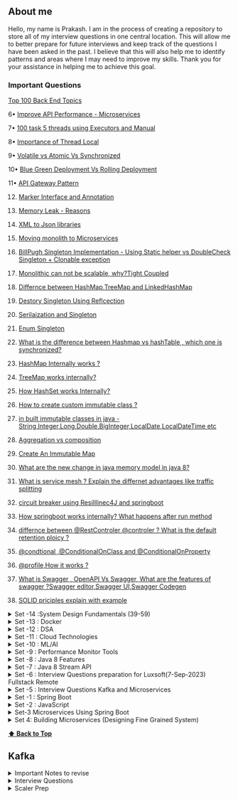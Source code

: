 ## About me

Hello, my name is Prakash. I am in the process of creating a repository to store all of my interview questions in one central location. This will allow me to better prepare for future interviews and keep track of the questions I have been asked in the past. I believe that this will also help me to identify patterns and areas where I may need to improve my skills. Thank you for your assistance in helping me to achieve this goal.

### Important Questions

[ Top 100 Back End Topics ](https://www.google.com)

6• [Improve API Performance - Microservices](https://github.com/pracks224/Interview_Prep/blob/main/Design_API_Performance_Improvement)

7• [100 task 5 threads using Executors and Manual]()

8• [Importance of Thread Local]()

9• [Volatile vs Atomic Vs Synchronized]()

10• [Blue Green Deployment Vs Rolling Deployment]()

11• [API Gateway Pattern]()

12. [Marker Interface and Annotation]()

13. [Memory Leak - Reasons]()

14. [XML to Json libraries]()
15. [Moving monolith to Microservices](https://launchdarkly.com/blog/migrating-legacy-monolithic-applications-microservices/)  
16. [BillPugh Singleton Implementation - Using Static helper vs DoubleCheck Singleton + Clonable exception](https://www.digitalocean.com/community/tutorials/java-singleton-design-pattern-best-practices-examples)
17. [Monolithic can not be scalable, why?Tight Coupled]()
18. [Differnce between HashMap,TreeMap and LinkedHashMap]()
19. [Destory Singleton Using Reflcection]()
20. [Serilaization and Singleton]()
21. [Enum Singleton](https://www.digitalocean.com/community/tutorials/java-singleton-design-pattern-best-practices-examples)
22. [What is the difference between Hashmap vs hashTable , which one is synchronized?]()
23. [HashMap Internally works ?](https://medium.com/@basecs101/internal-working-of-hashmap-in-java-latest-updated-4c2708f76d2c#:~:text=Internally%20HashMap%20uses%20a%20hashCode,entries%20(nodes)%20are%20stored.)
24. [TreeMap works internally?](https://medium.com/@basecs101/treemap-in-java-collection-framework-interview-question-a3f81c7aaa84)
25. [How HashSet works Internally?](https://medium.com/@basecs101/internal-working-of-hashset-in-java-interview-question-129bdd31fc60)
26. [How to create custom immutable class ?]()
27. [in built immutable classes in java - String,Integer,Long,Double,BigInteger,LocalDate,LocalDateTime etc]()
28. [Aggregation vs composition]()
29. [Create An Immutable Map]()
30. [What are the new change in java memory model in java 8?](https://connect2grp.medium.com/evolution-of-java-memory-model-af24d5365581)
31. [What is service mesh ? Explain the differnet advantages like traffic splitting ](https://www.youtube.com/watch?v=16fgzklcF7Y)
32. [circuit breaker using Resilllinec4J and springboot](https://salithachathuranga94.medium.com/micro-service-patterns-circuit-breaker-with-spring-boot-253e4a829f94)
33. [How springboot works internally? What happens after run method](https://medium.com/javarevisited/what-happens-internally-when-you-start-a-spring-boot-application-part1-a683a64c1be8)
34. [differnce between @RestControler @controler ? What is the default retention ploicy ?](https://stackabuse.com/controller-and-restcontroller-annotations-in-spring-boot/)
35. [@condtional ,@ConditionalOnClass and @ConditionalOnProperty]()
36. [@profile,How it works ?](https://medium.com/@AlexanderObregon/exploring-the-use-of-profile-annotation-in-spring-framework-32cf9fff60f2#:~:text=The%20%40Profile%20annotation%20was%20introduced,to%20customize%20the%20application%20context.)
37. [What is Swagger , OpenAPI Vs Swagger, What are the features of swagger ?Swagger editor,Swagger UI,Swagger Codegen]()
38. [SOLID priciples explain with example](https://www.baeldung.com/solid-principles)

<details>
  <summary>Set -14 :System Design Fundamentals (39-59) </summary> 
  
 39. CDNs
 40. [System Design Content Delivery Network.](https://www.youtube.com/watch?v=8zX0rue2Hic)
 41. [System Design Distributed Cache and Caching Strategies | Cache-Aside, Write-Through, Write-Back](https://www.youtube.com/watch?v=RtOyBwBICRs)
 42. [Latency Vs ThroughPut ?](https://aws.amazon.com/compare/the-difference-between-throughput-and-latency/)
 43. [What is CAP Theorem](https://www.bmc.com/blogs/cap-theorem/)
 44. [What is Load Balancing](https://aws.amazon.com/what-is/load-balancing/)
 45. [Design Elevator](https://medium.com/geekculture/system-design-elevator-system-design-interview-question-6e8d03ce1b44)
  
</details>
<details>
  <summary>Set -13 : Docker </summary> 
  
  Q.1) What is docker? Familiarize the concept of docker and containerization. Understand the difference between docker and traditional virtulization.
  
  Q.2) Docker Components: Learn about the key components of Docker, including Docker Engine, Docker Images, Docker Containers, Dockerfile, and Docker Registry.
  
  Q.3) Steps to Dockerizing an Application .
  
  Q.4) [How to build a docker Image using dockerfile with example](https://github.com/pracks224/Interview_Prep/blob/main/Docker_Zero_To_Hero)
  
  Q.5) [Docker container communication between ?](https://github.com/pracks224/Interview_Prep/blob/main/Docker_Zero_To_Hero)

  Q.6) [Docker build vs Docker run](https://github.com/pracks224/Interview_Prep/blob/main/Docker_Zero_To_Hero)

  Q.7) [Docker CMD Vs RUN Vs ENTRYPOINT](https://github.com/pracks224/Interview_Prep/blob/main/Docker_Zero_To_Hero)
 
  Q.8) [Frequently used Docker Commands](https://github.com/pracks224/Interview_Prep/blob/main/Docker_Zero_To_Hero)
  
</details>

<details>
  <summary>Set -12 : DSA </summary> 
  
  Q.1) 
  
</details>

<details>
  <summary>Set -11 : Cloud Technologies </summary> 
  
  Q.1) 
  
</details>


<details>
  <summary>Set -10 : ML/AI </summary> 
  
  Q.1) 
  
</details>

<details>
  <summary>Set -9 : Performance Monitor Tools </summary> 
  
  Q.1) 
  
</details>

<details>
  <summary>Set -8 : Java 8 Features  </summary> 
  
  Q.1) How to use Optional in Java coding? (https://sohailshah20.medium.com/using-optionals-in-java-the-right-way-f32d7ed46d93)
  
  Q.2) 
</details>

<details>
  <summary>Set -7 : Java 8 Stream API </summary>
  
  Q.1) Find the most populated city of each continent

  Q.2) Find the number of movies of each director

  Q.3) Find the number of genres of each director's movies
  
  Q.4) Find the highest populated capital city
  
  Q.5) Find the highest populated capital city of each continent
  
  Q.6) Sort the countries by number of their cities in descending order
  
  Q.7) Find the list of movies having the genres "Drama" and "Comedy" only
  
  Q.8) Group the movies by the year and list them
  
  Q.9) Sort the countries by their population densities in descending order ignoring zero population countries
  
  Q.10) Find the richest country of each continent with respect to their GNP (Gross National Product) values.
  
  Q.11) Find the minimum, the maximum and the average population of world countries.
  
  Q.12) Find the minimum, the maximum and the average population of each continent.
  
  Q.13) Find the countries with the minimum and the maximum population.
  
  Q.14) Find the countries of each continent with the minimum and the maximum population.
  
  Q.15) Group the countries by continent, and then sort the countries in continent by number of cities in each continent.
  
  Q.16) Find the cities with the minimum and the maximum population in countries.
  
  Q.17) Find the minimum, the maximum, the average, and the standard deviation of GNP values.
  
  Q.18) Find the year where the maximum number of movie is available


</details>
<details>
  <summary>Set -6 : Interview Questions preparation for Luxsoft(7-Sep-2023) Fullstack Remote </summary>
  
  1. Could you explain what is the "deadly diamond of death"?
  2. What's the difference between the Dependency Injection and Service Locator patterns?
  3. What is the difference between the template patterns and the strategy pattern? ( https://github.com/aershov24/full-stack-interview-questions#DesignPatterns )
  4. How Java Memory works? (https://blog.stackademic.com/how-java-memory-works-c751460e3cbd)
  5. How G1GC works? (https://blog.stackademic.com/how-g1gc-works-in-java-390332333b2) G1GC is a concurrent collector
  6. How are coping with changing requirements ? Predicates
  7. Java Program to count the total number of characters in a string.
  8. Java Program to count the vowel/consonants in a string
  9. Java programs to determine to programs are anagram means they have same set of characters.
  10. Java programs to divide a string equal N parts. (https://www.javatpoint.com/java-programs)
  11. List of Functional Interfaces  like runnable,callable,comparator,ActionListners,supplier,consumer,Function,Predicate,BiFunction,BiPredicate,UnaryOperator,BinaryOperator,BiConsumer,LongConsumer etc.
  12. Some time Interviewer asks the methods of the functional interfaces
  13. What is Java Stream ?
  14. Java Program to sort List of employee by salary using java 8?
  15.  Java program to demonstrate all the functional interfaces like predicate/cosnumer/supplier etc. Predicate - test return boolean consumer - returns void and method accept for updating value/print etc and function has apply method return another object  like for transforming etc
  16.  Predicate<Integer> vs IntPredicate? (Java 8 in Action Page :: 82p)
  17.  What is Java record included in Java 14 ?(https://www.geeksforgeeks.org/what-are-java-records-and-how-to-use-them-alongside-constructors-and-methods/)

</details>

<details>
  <summary>Set -5 : Interview Questions Kafka and Microservices </summary>
  
  1. What is the diffence between cohesion and coupling ?
  
  2. What is 12-Factor App ? // if all these there then it's microservice enabled
  
  3. What are the type of Service Discovery ?
  
  4. What is Terminal/Non terminal Streaming. (https://javagyansite.com/2020/02/05/stream-terminal-and-non-terminal-operations/) .
  
  5. Can we add consumer dynamically to Kafka ?
  
  6. What are the differnet Partition Startergy ?
  
  7. Mention the differnce between Kafak and JSM?
  
  8. How to avoid duplicate event kafka ?
  
  9. Differnt design patterns in Java 8 Functional style ?(https://blog.devgenius.io/implementing-design-patterns-using-java-8-lambda-c8a95ef66115)

</details>

<details>
  <summary>Set -1 : Spring Boot </summary>
  
  1. How to handle Exception in SpringBoot? (hint. https://levelup.gitconnected.com/exception-handling-with-examples-f6ed09452cb2)
  2. What is the @controllerAdvice in springboot? - Exception Handling
  3. How to do transaction management in Spring boot application? (https://www.scaler.com/topics/spring-boot/transaction-management-in-spring-boot/)
  4. How Spring- Security works.(https://www.scaler.com/topics/spring-boot/spring-security/).
    5. SpringBoot with OAuth2.How it works? (https://howtodoinjava.com/spring-boot2/oauth2-auth-server/)
    6. How to do CORS configuration in Spring Boot ?(https://howtodoinjava.com/spring-boot2/spring-cors-configuration/)
    7. How to add Global CORS configuration for the application?
    8. What is the use @Configuration? //Bean Definitions
    9. What is a passwordEncoder ? // enforeces password encoding ,plain text password wont allowed
    10. CQRS design patterns in Microservices?
    11. 
    12. Design a URL Shortner (tinyurl)
    13. Design a web crawler.(https://github.com/preslavmihaylov/booknotes/blob/master/system-design/system-design-interview/chapter10/README.md)
    14. Design a notification System
    15. Method overloading vs Method Overiding.
    16. Method overriding passing null object . //Subclass object gets the preference which is String in this case
    17. Differnce between String,StringBuilder and StringBUffer?
    18. How String concatnation operator internally works ?
    19. Best/efficient way to join String ?
    20. What is Method references?
    21. Anagram check in Java?
    22. what is groupingBy? (https://mkyong.com/java8/java-8-collectors-groupingby-and-mapping-example/)
    23. How can you create a comparator?
    24. What are SOLID principles of Object Oriented Programming? (https://www.freecodecamp.org/news/solid-principles-explained-in-plain-english/)
    25. What is transient variable ?
    26. https://www.interviewgrid.com/interview_questions/java \*\*\*\* Pending
    27. What is Flattening?
    28. Return a list of all unique characters for a list of words?
    29. Return Square of numbers of list of integers using Stream
    30. Given two lists of numbers, how would you return all pairs of numbers? For example, givenalist [1, 2, 3] and a list [3, 4] you should return [(1, 3), (1, 4), (2, 3), (2, 4), (3, 3), (3, 4)]. Forsimplicity, you can represent a pair as an array with two elements.
    31. How would you extend the previous example to return only pairs whose sumis divisibleby3?For example, (2, 4) and (3, 3) are valid.
    32. What is Short-circuiting evaluation in stream ?
    33. When to use findFirst and findAny.
    34. Summing all the element of a list.
    35. Describe the use of Optional in Java?
    36. Describe the differnce between map,flatmap and reducce
    37. Describe the use case of JSON Web Token?
    38. How can you disable the Autoconfiguration in Spring boot Application?
    39. How do Microservice communicate each other?
    40. Describe the API Gateway design pattern for Micro service?
    41. Describe some principle of Mircro Service deployment?
    42. Describe the Circuit Breaker Design Pattern?
</details>

<details>
  <summary>Set -2 : JavaScript </summary>

43. Javascript Event Loop and Call Stack Explain?
44. Implement an algorithm to determine if a string has all unique characters. What if you
    cannot use additional data structures? (Bitwise way to understand)
45. One string permutaion of other
46. URLfy of String (Yet to Solve) %%%%%%%%% %%%%% All below %%%%%% %%%%%%%
47. Palindrom Permutation
48. One Away: There are three types of edits that can be performed on strings: insert a character,
    remove a character, or replace a character. Given two strings, write a function to check if they are
    one edit (or zero edits) away.
    EXAMPLE
    pale, ple -> true
    pales, pale -> true
    pale, bale -> true
    pale, bae -> false

49. String compression For example, the string aabcccccaaa would become a2blc5a3
50. String Rotation: Assume you have a method i 5Su b 5 tr ing which checks if one word is a substring
    of another. Given two strings, 51 and 52, write code to check if 52 is a rotation of 51 using only one
    call to i5Sub5tring (e.g., "waterbottle" is a rotation of"erbottlewat").

### System Design

- https://github.com/black-shadows/System-Design - Well documented

51. Design Data Intensive Application Book Overview
52. Consistency Hashing
53. CAP theorem
54. Isolation levels
55. 2PL
56. How to make the API end point faster. (https://medium.com/design-bootcamp/how-i-optimized-an-api-endpoint-to-make-it-10x-faster-2f5fe9a84bd9)

## Java Script

57. How to create object in Javascript?
58. Difference between Object.freeze() and const in JavaScript ?

59. How to deep-freeze an object in JavaScript ? hint (https://github.com/pracks224/Interview_Prep/blob/main/deepfreeze.js)

60. Implement sum(2)(3)() (Currying funtions- is also a higher order function ?(https://github.com/pracks224/Interview_Prep/blob/main/deepfreeze.js)

61. What is the difference between call(),apply() and bind() methods?

## Java OOps

62. Functional Programming Using Java

## Java Collections

63. How ConcurrentHashMap works ?
64. How HashSet works internally ?
65. What is Consisten Hashing?
</details>

<details>
  <summary>Set-3 Microservices Using Spring Boot</summary>
  
  66. What is Spring Boot and what are its Benefits?
  
  67. What makes Spring Boot superior to JAX-RS?
 
  68. What Spring Boot features help develop Microservices Applications?
  
  69. Why Spring Boot is preferred over any other framework?
  
  70. What are the key dependencies of Spring Boot?
  
  71. What are the advantages of Spring Boot?
  
  72. What are the features of Spring Boot?
  
  73. How do you create a Spring Boot application using Maven?
  
  74. How do you create a Spring Boot project using Spring Initializer?
  
  75. How do you create a Spring Boot project using boot CLI?
  
  76. How do you create a simple Spring Boot application?
  
  77. What are the Spring Boot Annotations?
  
  78. What are the Spring Boot properties?
  
  79. What are the Spring Boot Starters?
  
  80. What is Spring Boot Actuator?
  
  81. What is thyme leaf?
  
  82. How to use thyme leaf?
  
  83. How do you connect Spring Boot to the database using JPA?
  
  84. How to connect the Spring Boot application to a database using JDBC?
  
  85. What is @RestController annotation in Spring Boot?
  
  86. What is @RequestMapping annotation in Spring Boot?
  
  87. How do you create a Spring Boot application using Spring Starter Project Wizard?
  
  88. Spring Vs Spring Boot? Or Why Spring Boot over Spring?
  
  89. What annotations are used to create an Interceptor?
  
  90. What is a Swagger in Spring Boot?
  
  91. What are Profiles in Spring Boot?
  
  92. What differentiates Spring Data JPA and Hibernate?
  
  93. How are the @RestController and @Controller Annotation different?
 
  94. How does Spring Boot works?
  95. What does the @SpringBootApplication annotation do internally?
  96. What is the purpose of using @ComponentScan in the class files?
  97. How does a spring boot application get started?
  98. Can we create a non-web application in Spring Boot?
  99. Can we override or replace the Embedded tomcat server in Spring Boot?
  100. Can we disable the default web server in the Spring boot application?
  101. How to disable a specific auto-configuration class?
  102. Describe the flow of HTTPS requests through the Spring Boot application?
  103. What is the difference between RequestMapping and GetMapping?
  104. What is the use of Profiles in spring boot?
  105. What is Spring Actuator? What are its advantages?
  106. How to enable Actuator in Spring boot application?
  107. What are the actuator-provided endpoints used for monitoring the Spring boot application?
  108. How to get the list of all the beans in your Spring boot application?
  109. How to check the environment properties in your Spring boot application?
  110. How to enable debugging log in the spring boot application?
  111. Where do we define properties in the Spring Boot application?
  112. What is dependency Injection?
  113.  What is an IOC container?
  114.  What are some essential features of Spring Security?
  115.  What is Spring security authentication and authorization?
  116.  What do you mean by basic authentication?
  117.  What do you mean by digest authentication?
  118.  What do you mean by session management in Spring Security?
  119.  Explain SecurityContext and SecurityContext Holder in Spring security.
  120.  Explain spring security OAuth2.
  121. What do you mean by OAuth2 Authorization code grant type?
  122.  What is method security and why do we need it?
  123.  What do you mean by HASHING in spring security?
  124.  Explain salting and its usage.
  125.  What is PasswordEncoder?
  126.  Explain AbstractSecurityInterceptor in spring security?
  127.  Is security a cross-cutting concern?
  128. What is SpEL (Spring Expression Language)?
  129. Name security annotations that are allowed to use SpEL.
  130. Explain what is AuthenticationManager in Spring security.
  131. Explain what is ProviderManager in Spring security.
  132. What is JWT?
  134. What is Spring Security Filter Chain?
  135. Explain how the security filter chain works.
  136. Name some predefined filters used in spring security and write their functions.
  137. What do you mean by principal in Spring security?
  138. Can you explain what is DelegatingFilterProxy in spring security?
  139. Can you explain what is FilterChainProxy in spring security?
  140. What is the intercept-url pattern and why do we need it?
  141. Does order matter in the intercept-url pattern? If yes, then in which order should we write it?
  142. State the difference between ROLE_USER and ROLE_ANONYMOUS in a spring intercept-url configuration.
  143. State the difference between @PreAuthorize and @Secured in Spring security.
  144. State the difference between @Secured and @RolesAllowed.
  </details>
  
  <details>
    <summary> Set 4: Building Microservices (Designing Fine Grained System) </summary>
    145. Domain Driven Design - Can you give one example
    146. hfjghkjfdh
  
  </details>
  
**[⬆ Back to Top](#about-me)**   
## Kafka

<details>
  <summary>Important Notes to revise</summary>  
 
  ```diff
    a) What is kafka Cluster? 
       - Group of Kafka brokers.  
    b) What is Kafka broker -> Its the server where Kafka instances are running.
    c) Producer -> Writes new data to the kafka cluster (data dal dega)
    d) Consumer - > Kaffka cluster se data utha ta hai
    e) Zookeeper -> Monitors the Kafka cluster health
    f) Connects -> If you have to pull data from external source ( configurable ). We dont need to write any code
    g) Stream -> to transformation the data 
 ```
 ##### Kafka Topics 
 - These are like tables of databse
 - They live inside the broker
 -  Producers produces the messages and send to topics
 -  Topics has partions
 - Producers can directly send the data to partion or topics
 
 ##### Kafka Partiontions 
 
 - Topics has many partions like p0 p1 p2 ..
 - Partions where actual messages stores.
 - While creating topics,number partions will be decided
 -  Partions are ordered and immutable sequence
 - Partions are in increased order id called offset
 - Each partion is independent of each other.
 - All the trannsactions stores in distributed log files.
 
 ##### How and why to send messages to KAFKA keys ?
 
 - When producers send messages to Topics/Partions , It will insert into Partions in  round robin fashion
      Producer - Send messages m1,m2,m3, m4
 - Let's say Topics has p1,p2 partions,Then messages will insert into p1 - m1 -> p2 - m2  -> p1- m3 -> p2 - m4 etc
      The problem with this approach is it fetches in unorders fashion. To avoid we have to pass the message with keys
 -  When message passed with keys, partiotoner created a hash and bind it to a prticular partion.
 - Key is optional . With out key sending messages wont guarntees the ordering of the message as the consumer poll the
     messages from all partions at the same time.
 
 #### Steps to work on Kafka
 -  Start zookeeper
 -  start the broker
 -  create the topic 
         > kafka-topics.bat --create --topic fruit --bootstrap-server localhost:9092 --replication-factor 1 -- partions 4
 - create producers
         > kafka-console-producers.bat --broker-list localhost:9092 --topic fruit --property "key.separator = -" --property "parse-key=true
 - same way create/register producers
 
 #### Understanding Consumer Offset, Consumer Groups, and Message Consumption in Apache Kafka
     
 -  In this section ,I will write about the process consumer consuing information from Partions
 -  Consumer Offset - Position of a consumer in a specific partition of topic. It represents the latest message consumer has read.
 -  When a consumer group reads a message from a topic, each member of the group mantains its own offset and updates it as it consumes message.
 -  when consumer created - > it will assigned with a group id . One consumer grouop can have multiple consumers.
 -  Ok, Each consumer mantains its own offset that is nothing but the bookmark of the last read . 
 - All the offset stores in _consumer_offset named topic. _consumer_offset is the builtin topic in apache kafka that keeps track of the latest offset commited forv each partion of each consumer group.
 - The information in _consumer_offset used by kafka for reliabity of the consumet groups and to ensure that messages are not lost or duplicated.
 - Important - There is separate __consumer_offset for each consumer group.
 - The group co ordinator uses this information to manage the assignment of partitions to consumers and ensure that each partion is being consumed 
     by exactly one consumer in the group.
 - when consumer joins a consumer group,it sends the join request to the group coordinator
 - The G.C will determine which partition the consumer assigned to be.
 - STICKY FASHION --> Consumer will assigned to the same partion until its on the same Consumer group.
 
 #### Understanding Segments, Commit Log, and Retention Policy
 - Segments : Particular set of messages ,Ek partition me bahut sare messages rehete hai. Ek segement ka size we can define.
 - Commit Log : In the server.properties -> directory for commit log
                    All the messages stored in the commit log folder as .log files
                    As manay partions for a topic ,that many folders will be created
                    E.g. -> Topic name food with 4 partitions
                          food_0
                          food_1
  - Retentions Policy  : Two types 
                             Data Based policy -> after a size it will delete 
                            Time Based policy -> By default 168 hours and after that the file will deleted
 
  -  Actually data stores in .log file in encoded format and consumer decode it before uses.
 
 #### How to Make a Kafka Cluster with 3 Brokers: Understand Replication Factor.
    
 - A Kafka cluster is a distributed system that consists of multiple Kafka brokers. Each broker is a server that runs Kafka to manage and store message       data. Each will unique broker Id.
 - The replication factor refers to the number of copies of each message that are stored in the Kafka cluster for fault tolerance.
 
 -  When a topic is created with a replication factor of N, Kafka ensures that there are N replicas of each message distributed across the brokers in         the cluster. This allows for high availability and fault tolerance, as well as scalability for handling large volumes of data.
 -  E.g.  One Zoo keeper and 3 Brokers 
        Create topic command 
        kafka-topics.bat --create --topic gadgets --bootstrap-server localhost:9092,localhost:9093,localhost:9094 --replication-factor 3 --partition 3
        In this 9092/9093/9094 are the brokers and replication fator 3 means creates 3 copies
        But when producer sends message,It will send to one broker who is the leader for that partion and then it will replicate inn other two.
        Similarly we can create prodcuers using command
        kafka -consumer-console.bat --bootsrtap-server --from-begining
 
 #### ISR in Kafka
 
 -  In Sync Replica . To see the list of topics kafka-topics.bat --describe
    Lets say one broker down ,the automatically leader will be assigned in sync
 
 #### Kafka Producer And Consumer Example In Java Spring Boot
 
 - Will share the link later here (main depencey is springframework-kafka )
 
 For [Video](https://www.youtube.com/watch?v=vmuZaT6JpCM&list=PLA3GkZPtsafbAjKYkhWnD6GdhRtm6JrD1&index=10) refernce
 
 
 **[⬆ Back to Top](#table-of-contents)** 
 
 </details>
 
 <details>
  <summary>Interview Questions</summary>
 
  ### Usages
 
 ```
 a.Kafka is a useful solution for scenarios that require real-time data processing, application activity tracking, and monitoring. 
 b.At the same time, Kafka  should not be utilized for on-the-fly data conversions, 
 data storage, or when a simple task queue is all that is required.
 
 ```
 ### [Important Link and Use cases Paypal](https://medium.com/paypal-tech/kafka-consumer-benchmarking-c726fbe4000)
 ### [Why Kafka is very fast](https://www.youtube.com/watch?v=UNUz1-msbOM)
 ### [Kafka Stream - Must reacd Book](https://assets.confluent.io/m/7997a914c1a19b5?mkt_tok=NTgyLVFIWC0yNjIAAAGGApzv7utiTseX[…]yqvKtp86XezuCYCO30eyP63XV8MjOSS5737KVpPO1BXbiPx5soDrNGE3YDA )
 ### [How linkedin works?](https://engineering.linkedin.com/blog/2019/apache-kafka-trillion-messages)
 ### [POC](https://github.com/hardikSinghBehl/kafka-java-spring-boot-poc)
 ### [Blogs](https://www.linkedin.com/pulse/kafka-idempotent-producer-rob-golder/)
 ### [Blogs-2](https://medium.com/@shesh.soft/kafka-idempotent-producer-and-consumer-25c52402ceb9)
 
 ``` Real time question
 Concern is that I have key i.e. uuid along with that key I published the AVRO model to a topic if I republished with same key it is still getting published and I could see the message in Kafka Topic. I am using confluent kafka version 7.2.1 which uses Kafka version 3.2. If kafka version is greater and 3.0. It has by default safe producer where it enable.idempotance = true acks  = all.
 ```
 
 ```
 can we create dynamic consumer in kafka
?
My producer generates topics where prefix will be fixed
And I want all of those topics to be consumed by one consumer
Is it possible in kafka?
 ```
 
| No.       | Questions         |
| ------------- |:-------------|
 |1. | Tell me about some of the use cases where Kafka is not suitable.|
 |2. | Describe message compression in Kafka. What is the need of message compression in Kafka? |
 |3. | What do you understand about log compaction and quotas in Kafka?|
 |4. | Explain the four core API architecture that Kafka uses.|
 |5. | What do you mean by a Partition in Kafka?|
 |6. | What do you mean by zookeeper in Kafka and what are its uses?|
 |7. | Differentiate between Rabbitmq and Kafka.|
 |8. | What do you understand about Kafka MirrorMaker? |
 |9. | What do you mean by confluent kafka? What are its advantages?|
 |10. | How are partitions distributed in an Apache Kafka cluster? |
 |11. | What is the purpose of ISR in Apache Kafka?|
 |12. | [How you will handle 50K req per second because coping 50K messages to kafka will also take some time](#12)|
 |13. | Tell me about some of the use cases where Kafka is not suitable.|
 |14. | Describe message compression in Kafka. What is the need of message|
 |15. | Tell me about some of the use cases where Kafka is not suitable.|
 |16. | Describe message compression in Kafka. What is the need of message |
 |17. | Tell me about some of the use cases where Kafka is not suitable.|
 |18. | Describe message compression in Kafka. What is the need of message|
 |19. | Tell me about some of the use cases where Kafka is not suitable.|
 |20. | Describe message compression in Kafka. What is the need of message |
 
  ### 12
  
  ```Solutions:
   
 - To update metadata in Cassandra using Kafka with a high throughput of 50K requests per second, we can use the following strategies:

- Batch Processing: Instead of sending each message individually, we can batch them together and send them in larger batches. This reduces the overhead of sending multiple small messages, and helps to achieve higher throughput.
- Asynchronous Processing: We can process the incoming messages asynchronously, which means that the application can continue processing new requests while Kafka is still processing previous requests. This approach helps to minimize any delays caused by the processing of individual messages.
- Use of Kafka Connect: Kafka Connect is a scalable and reliable way to move data in and out of Kafka. We can use Kafka Connect to integrate Cassandra and Kafka, and leverage its capabilities to manage large amounts of data with high throughput.
- Partitioning: We can partition the data across multiple Kafka topics to distribute the load across multiple Kafka brokers. This approach helps to achieve better parallelism and scalability, and allows us to handle high loads of incoming data.
- Optimization of Kafka settings: We can optimize the Kafka settings such as batch size, compression, and buffer sizes to increase the overall throughput of Kafka.

```

 There are many ways to create objects in javascript as below

**[⬆ Back to Top](#table-of-contents)**

</details>

<details>
  <summary>Scaler Prep</summary>

  Day 6/7. Time Complexity

  **[⬆ Back to Top](#table-of-contents)**
</details>

```
